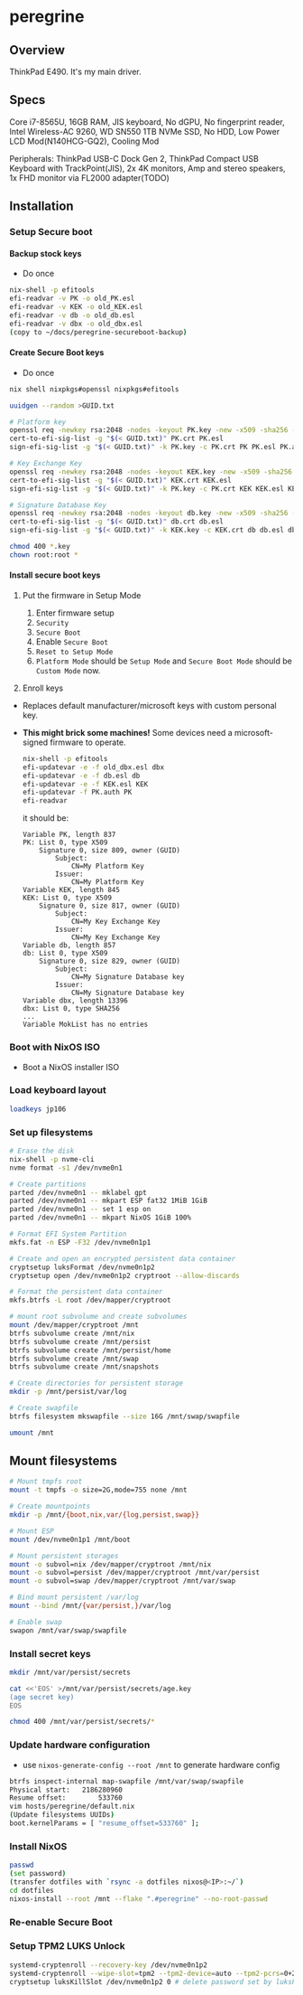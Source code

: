 # peregrine
## Overview
ThinkPad E490. It's my main driver.

## Specs
Core i7-8565U, 16GB RAM, JIS keyboard, No dGPU, No fingerprint reader, Intel Wireless-AC 9260, WD SN550 1TB NVMe SSD, No HDD, Low Power LCD Mod(N140HCG-GQ2), Cooling Mod

Peripherals: ThinkPad USB-C Dock Gen 2, ThinkPad Compact USB Keyboard with TrackPoint(JIS), 2x 4K monitors, Amp and stereo speakers, 1x FHD monitor via FL2000 adapter(TODO)

## Installation
### Setup Secure boot
#### Backup stock keys
- Do once
```sh
nix-shell -p efitools
efi-readvar -v PK -o old_PK.esl
efi-readvar -v KEK -o old_KEK.esl
efi-readvar -v db -o old_db.esl
efi-readvar -v dbx -o old_dbx.esl
(copy to ~/docs/peregrine-secureboot-backup)
```

#### Create Secure Boot keys
- Do once
```sh
nix shell nixpkgs#openssl nixpkgs#efitools

uuidgen --random >GUID.txt

# Platform key
openssl req -newkey rsa:2048 -nodes -keyout PK.key -new -x509 -sha256 -days 3650 -subj "/CN=My Platform Key/" -out PK.crt
cert-to-efi-sig-list -g "$(< GUID.txt)" PK.crt PK.esl
sign-efi-sig-list -g "$(< GUID.txt)" -k PK.key -c PK.crt PK PK.esl PK.auth

# Key Exchange Key
openssl req -newkey rsa:2048 -nodes -keyout KEK.key -new -x509 -sha256 -days 3650 -subj "/CN=My Key Exchange Key/" -out KEK.crt
cert-to-efi-sig-list -g "$(< GUID.txt)" KEK.crt KEK.esl
sign-efi-sig-list -g "$(< GUID.txt)" -k PK.key -c PK.crt KEK KEK.esl KEK.auth

# Signature Database Key
openssl req -newkey rsa:2048 -nodes -keyout db.key -new -x509 -sha256 -days 3650 -subj "/CN=My Signature Database key/" -out db.crt
cert-to-efi-sig-list -g "$(< GUID.txt)" db.crt db.esl
sign-efi-sig-list -g "$(< GUID.txt)" -k KEK.key -c KEK.crt db db.esl db.auth

chmod 400 *.key
chown root:root *
```

#### Install secure boot keys
1. Put the firmware in Setup Mode

    1. Enter firmware setup
    2. `Security`
    3. `Secure Boot`
    4. Enable `Secure Boot`
    5. `Reset to Setup Mode`
    6. `Platform Mode` should be `Setup Mode` and `Secure Boot Mode` should be `Custom Mode` now.

2. Enroll keys
- Replaces default manufacturer/microsoft keys with custom personal key.
- **This might brick some machines!** Some devices need a microsoft-signed firmware to operate.

    ```sh
    nix-shell -p efitools
    efi-updatevar -e -f old_dbx.esl dbx
    efi-updatevar -e -f db.esl db
    efi-updatevar -e -f KEK.esl KEK
    efi-updatevar -f PK.auth PK
    efi-readvar
    ```

    it should be:
    ```
    Variable PK, length 837
    PK: List 0, type X509
        Signature 0, size 809, owner (GUID)
            Subject:
                CN=My Platform Key
            Issuer:
                CN=My Platform Key
    Variable KEK, length 845
    KEK: List 0, type X509
        Signature 0, size 817, owner (GUID)
            Subject:
                CN=My Key Exchange Key
            Issuer:
                CN=My Key Exchange Key
    Variable db, length 857
    db: List 0, type X509
        Signature 0, size 829, owner (GUID)
            Subject:
                CN=My Signature Database key
            Issuer:
                CN=My Signature Database key
    Variable dbx, length 13396
    dbx: List 0, type SHA256
    ...
    Variable MokList has no entries
    ```

### Boot with NixOS ISO
- Boot a NixOS installer ISO

### Load keyboard layout
```sh
loadkeys jp106
```

### Set up filesystems
```sh
# Erase the disk
nix-shell -p nvme-cli
nvme format -s1 /dev/nvme0n1

# Create partitions
parted /dev/nvme0n1 -- mklabel gpt
parted /dev/nvme0n1 -- mkpart ESP fat32 1MiB 1GiB
parted /dev/nvme0n1 -- set 1 esp on
parted /dev/nvme0n1 -- mkpart NixOS 1GiB 100%

# Format EFI System Partition
mkfs.fat -n ESP -F32 /dev/nvme0n1p1

# Create and open an encrypted persistent data container
cryptsetup luksFormat /dev/nvme0n1p2
cryptsetup open /dev/nvme0n1p2 cryptroot --allow-discards

# Format the persistent data container
mkfs.btrfs -L root /dev/mapper/cryptroot

# mount root subvolume and create subvolumes
mount /dev/mapper/cryptroot /mnt
btrfs subvolume create /mnt/nix
btrfs subvolume create /mnt/persist
btrfs subvolume create /mnt/persist/home
btrfs subvolume create /mnt/swap
btrfs subvolume create /mnt/snapshots

# Create directories for persistent storage
mkdir -p /mnt/persist/var/log

# Create swapfile
btrfs filesystem mkswapfile --size 16G /mnt/swap/swapfile

umount /mnt
```

## Mount filesystems
```sh
# Mount tmpfs root
mount -t tmpfs -o size=2G,mode=755 none /mnt

# Create mountpoints
mkdir -p /mnt/{boot,nix,var/{log,persist,swap}}

# Mount ESP
mount /dev/nvme0n1p1 /mnt/boot

# Mount persistent storages
mount -o subvol=nix /dev/mapper/cryptroot /mnt/nix
mount -o subvol=persist /dev/mapper/cryptroot /mnt/var/persist
mount -o subvol=swap /dev/mapper/cryptroot /mnt/var/swap

# Bind mount persistent /var/log
mount --bind /mnt/{var/persist,}/var/log

# Enable swap
swapon /mnt/var/swap/swapfile
```

### Install secret keys
```sh
mkdir /mnt/var/persist/secrets

cat <<'EOS' >/mnt/var/persist/secrets/age.key
(age secret key)
EOS

chmod 400 /mnt/var/persist/secrets/*
```

### Update hardware configuration
 * use `nixos-generate-config --root /mnt` to generate hardware config
```sh
btrfs inspect-internal map-swapfile /mnt/var/swap/swapfile
Physical start:   2186280960
Resume offset:        533760
vim hosts/peregrine/default.nix
(Update filesystems UUIDs)
boot.kernelParams = [ "resume_offset=533760" ];
```

### Install NixOS
```sh
passwd
(set password)
(transfer dotfiles with `rsync -a dotfiles nixos@<IP>:~/`)
cd dotfiles
nixos-install --root /mnt --flake ".#peregrine" --no-root-passwd
```

### Re-enable Secure Boot

### Setup TPM2 LUKS Unlock
```sh
systemd-cryptenroll --recovery-key /dev/nvme0n1p2
systemd-cryptenroll --wipe-slot=tpm2 --tpm2-device=auto --tpm2-pcrs=0+2+3+7 --tpm2-with-pin=yes /dev/nvme0n1p2
cryptsetup luksKillSlot /dev/nvme0n1p2 0 # delete password set by luksFormat
```
